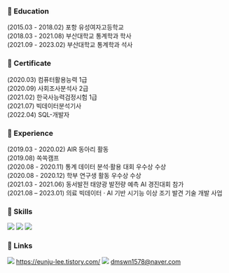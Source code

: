 
### 🔭 Education
(2015.03 - 2018.02) 포항 유성여자고등학교  
(2018.03 - 2021.08) 부산대학교 통계학과 학사  
(2021.09 - 2023.02) 부산대학교 통계학과 석사   

### 🌱 Certificate
(2020.03) 컴퓨터활용능력 1급  
(2020.09) 사회조사분석사 2급   
(2021.02) 한국사능력검정시험 1급   
(2021.07) 빅데이터분석기사   
(2022.04) SQL-개발자   

### 👯 Experience
(2019.03 - 2020.02) AIR 동아리 활동   
(2019.08) 쏙쏙캠프   
(2020.08 - 2020.11) 통계 데이터 분석·활용 대회 우수상 수상   
(2020.08 - 2020.12) 학부 연구생 활동 우수상 수상   
(2021.03 - 2021.06) 동서발전 태양광 발전량 예측 AI 경진대회 참가   
(2021.08 – 2023.01) 의료 빅데이터 · AI 기반 시기능 이상 조기 발견 기술 개발 사업   

### 🤔 Skills
<img src="https://img.shields.io/badge/Python-3178C6?style=flat&logo=Python&logoColor=white"/> <img src="https://img.shields.io/badge/R-3178C6?style=flat&logo=R&logoColor=white"/> <img src="https://img.shields.io/badge/MySQL-3178C6?style=flat&logo=MySQL&logoColor=white"/>

### 💬 Links
<img src="https://img.shields.io/badge/tistory-3178C6?style=flat&logo=tistory&logoColor=white"/> https://eunju-lee.tistory.com/
<img src="https://img.shields.io/badge/Gmail-3178C6?style=flat&logo=Gmail&logoColor=white"/> dmswn1578@naver.com



<!--
**Lee-Eun-Ju/Lee-Eun-Ju** is a ✨ _special_ ✨ repository because its `README.md` (this file) appears on your GitHub profile.

Here are some ideas to get you started:

- 🔭 I’m currently working on ...
- 🌱 I’m currently learning ...
- 👯 I’m looking to collaborate on ...
- 🤔 I’m looking for help with ...
- 💬 Ask me about ...
- 📫 How to reach me: ...
- 😄 Pronouns: ...
- ⚡ Fun fact: ...
-->
